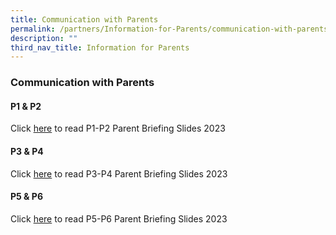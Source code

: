 ```yaml
---
title: Communication with Parents
permalink: /partners/Information-for-Parents/communication-with-parents/
description: ""
third_nav_title: Information for Parents
---
```

### Communication with Parents



#### P1 & P2
Click [here](/files/P1-P2%20Parent%20Briefing%202023%20for%20website.pdf) to read P1-P2 Parent Briefing Slides 2023

#### P3 & P4
Click [here](/files/P3-P4%20Parent%20Briefing%20Slides%202023.pdf) to read P3-P4 Parent Briefing Slides 2023

#### P5 & P6
Click [here](https://drive.google.com/file/d/10Jvb1sKHpiaTwIj8C4BrnXDvXhG18a0H/view?usp=sharing) to read P5-P6 Parent Briefing Slides 2023